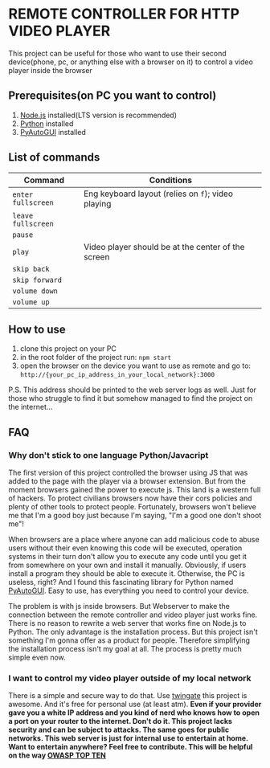 # REMOTE CONTROLLER FOR HTTP VIDEO PLAYER
This project can be useful for those who want to use their second device(phone, pc, or anything else with a browser on it) to control a video player inside the browser

## Prerequisites(on PC you want to control)
1. [Node.js](https://nodejs.org/en/download) installed(LTS version is recommended)
2. [Python](https://www.python.org/downloads/) installed
3. [PyAutoGUI](https://pyautogui.readthedocs.io/en/latest/install.html) installed

## List of commands
| Command            | Conditions                                                |
|--------------------|-----------------------------------------------------------|
| `enter fullscreen` | Eng keyboard layout (relies on `f`); video playing        |
| `leave fullscreen` |                                                           |
| `pause`            |                                                           |
| `play`             | Video player should be at the center of the screen        |
| `skip back`        |                                                           |
| `skip forward`     |                                                           |
| `volume down`      |                                                           |
| `volume up`        |                                                           |

## How to use
1. clone this project on your PC
2. in the root folder of the project run:
`npm start`
3. open the browser on the device you want to use as remote and go to:
`http://{your_pc_ip_address_in_your_local_network}:3000`

P.S. This address should be printed to the web server logs as well. Just for those who struggle to find it but somehow managed to find the project on the internet...

## FAQ

### Why don't stick to one language Python/Javacript
The first version of this project controlled the browser using JS that was added to the page with the player via a browser extension.
But from the moment browsers gained the power to execute js. This land is a western full of hackers. To protect civilians browsers now have their cors policies and plenty of other tools to protect people. Fortunately, browsers won't believe me that I'm a good boy just because I'm saying, "I'm a good one don't shoot me"!

When browsers are a place where anyone can add malicious code to abuse users without their even knowing this code will be executed, operation systems in their turn don't allow you to execute any code until you get it from somewhere on your own and install it manually. Obviously, if users install a program they should be able to execute it. Otherwise, the PC is useless, right? And I found this fascinating library for Python named [PyAutoGUI](https://pyautogui.readthedocs.io/en/latest/index.html). Easy to use, has everything you need to control your device.

The problem is with js inside browsers. But Webserver to make the connection between the remote controller and video player just works fine. There is no reason to rewrite a web server that works fine on Node.js to Python. The only advantage is the installation process. But this project isn't something I'm gonna offer as a product for people. Therefore simplifying the installation process isn't my goal at all. The process is pretty much simple even now.

### I want to control my video player outside of my local network
There is a simple and secure way to do that. Use [twingate](https://www.twingate.com) this project is awesome. And it's free for personal use (at least atm). **Even if your provider gave you a white IP address and you kind of nerd who knows how to open a port on your router to the internet. Don't do it. This project lacks security and can be subject to attacks. The same goes for public networks. This web server is just for internal use to entertain at home. Want to entertain anywhere? Feel free to contribute. This will be helpful on the way [OWASP TOP TEN](https://owasp.org/www-project-top-ten/)**
